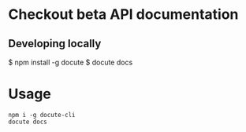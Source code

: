 # Checkout beta API documentation

## Developing locally

$ npm install -g docute
$ docute docs

# Usage

```
npm i -g docute-cli
docute docs
```
